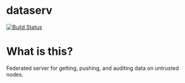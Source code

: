 # dataserv

[![Build Status](https://travis-ci.org/Storj/dataserv.svg)](https://travis-ci.org/Storj/dataserv)

# What is this?

Federated server for getting, pushing, and auditing data on untrusted nodes.

